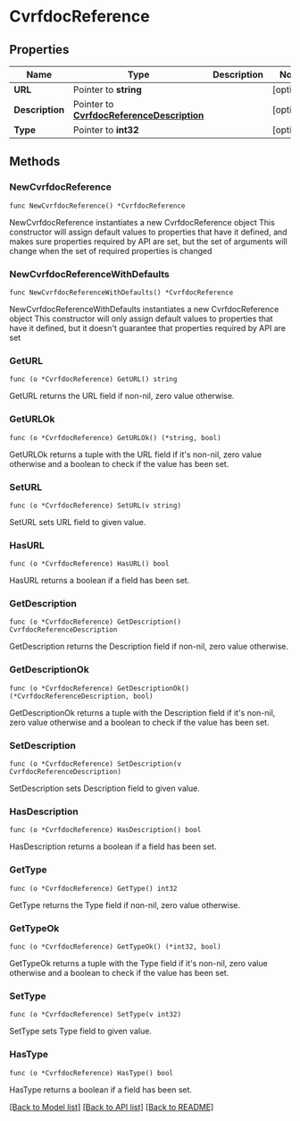 # CvrfdocReference

## Properties

Name | Type | Description | Notes
------------ | ------------- | ------------- | -------------
**URL** | Pointer to **string** |  | [optional] 
**Description** | Pointer to [**CvrfdocReferenceDescription**](CvrfdocReferenceDescription.md) |  | [optional] 
**Type** | Pointer to **int32** |  | [optional] 

## Methods

### NewCvrfdocReference

`func NewCvrfdocReference() *CvrfdocReference`

NewCvrfdocReference instantiates a new CvrfdocReference object
This constructor will assign default values to properties that have it defined,
and makes sure properties required by API are set, but the set of arguments
will change when the set of required properties is changed

### NewCvrfdocReferenceWithDefaults

`func NewCvrfdocReferenceWithDefaults() *CvrfdocReference`

NewCvrfdocReferenceWithDefaults instantiates a new CvrfdocReference object
This constructor will only assign default values to properties that have it defined,
but it doesn't guarantee that properties required by API are set

### GetURL

`func (o *CvrfdocReference) GetURL() string`

GetURL returns the URL field if non-nil, zero value otherwise.

### GetURLOk

`func (o *CvrfdocReference) GetURLOk() (*string, bool)`

GetURLOk returns a tuple with the URL field if it's non-nil, zero value otherwise
and a boolean to check if the value has been set.

### SetURL

`func (o *CvrfdocReference) SetURL(v string)`

SetURL sets URL field to given value.

### HasURL

`func (o *CvrfdocReference) HasURL() bool`

HasURL returns a boolean if a field has been set.

### GetDescription

`func (o *CvrfdocReference) GetDescription() CvrfdocReferenceDescription`

GetDescription returns the Description field if non-nil, zero value otherwise.

### GetDescriptionOk

`func (o *CvrfdocReference) GetDescriptionOk() (*CvrfdocReferenceDescription, bool)`

GetDescriptionOk returns a tuple with the Description field if it's non-nil, zero value otherwise
and a boolean to check if the value has been set.

### SetDescription

`func (o *CvrfdocReference) SetDescription(v CvrfdocReferenceDescription)`

SetDescription sets Description field to given value.

### HasDescription

`func (o *CvrfdocReference) HasDescription() bool`

HasDescription returns a boolean if a field has been set.

### GetType

`func (o *CvrfdocReference) GetType() int32`

GetType returns the Type field if non-nil, zero value otherwise.

### GetTypeOk

`func (o *CvrfdocReference) GetTypeOk() (*int32, bool)`

GetTypeOk returns a tuple with the Type field if it's non-nil, zero value otherwise
and a boolean to check if the value has been set.

### SetType

`func (o *CvrfdocReference) SetType(v int32)`

SetType sets Type field to given value.

### HasType

`func (o *CvrfdocReference) HasType() bool`

HasType returns a boolean if a field has been set.


[[Back to Model list]](../README.md#documentation-for-models) [[Back to API list]](../README.md#documentation-for-api-endpoints) [[Back to README]](../README.md)


